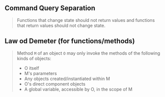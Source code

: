 ## Command Query Separation

> Functions that change state should not return values and functions that return values should not change state.

## Law od Demeter (for functions/methods)

> Method `M` of an object `O` may only invoke the methods of the following kinds of objects:
> - O itself
> - M's parameters
> - Any objects created/instantiated within M
> - O's direct component objects
> - A global variable, accessible by O, in the scope of M